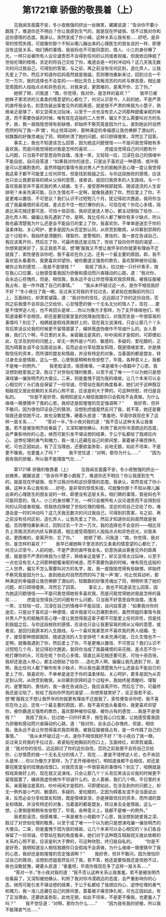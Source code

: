 # 　　第1721章 骄傲的敬畏着（上）
　　见我闻言面露不安，冬小夜勉强的挤出一丝微笑，娓娓说道：“告诉你不要小觑我了，难道你还不明白？你让我感到生气的，就是现在怀疑我、信不过我对你和这份感情的态度。我承认，突然变成了你小姨，这种关系让我有些……好吧，是非常的惊慌失措，可就像你那个不知从哪儿蹦出来的心理医生的朋友说的一样，即便没有这层关系，咱们俩的事情，我爸妈也不可能同意的，情人、小三的身份曝了光，一样只会被所有人议论谴责而不会得到任何的认同或者祝福，但我依旧挣脱了世俗伦理的桎梏，坚定的将自己交给了你，难道会是一时的冲动吗？这几天我无数次的问过我自己，可得到的答案，与之前、再之前没有任何区别，造化弄人，让我先爱上了你，然后才知道你后妈竟然就是我姐，否则哪怕重新来过，回到过去一千次一万次，我的选择也不会变的——相比背负上背叛流苏的内疚与罪恶感，相比接受周围的人指指点点和异色目光，对我来说，更困难的，是离开你、忘了你。”
　　她顿了顿，问我道：“南，你觉得，我对你，是怎样的喜欢？”
　　我早已被她眸子里浓浓的又柔柔的情意望的心都化了，何况认识至今，人前的她，不是严肃的直呼我全名，刻意伪装出客套见外的距离感，就是很不严肃的唤我为小楚子，熟络亲近是够了，却又显得太过玩味，以至于一点也没有恋人之间那种甜蜜亲昵的味道，而不需要伪装的时候，唯有现在这般的二人世界，偏又不怎么需要叫对方的名字，故，我一直隐隐觉得有些缺憾，却始终不察究竟是因为什么，直到她此时自然而然的叫了我一声‘南’，何止悦耳动听，那种满足的幸福感让我仿佛醉了酒似的，轻飘飘的好像灵魂出了窍，明明听清了她的问题，却只顾得傻笑，浑然忘了回答。
　　事实上，我也不知道该怎么回答，因为她这问题很怪——不是问我觉得她有多喜欢我，而是问我觉得她对我是怎样的喜欢……
　　虎姐没觉得自己的问题有什么问题，只当我不好意思自吹自擂，浅浅一笑，又轻轻一叹，沉浸在自己的情绪中不能自拔，自问自答道：“如果我对你的迷恋，只是出于喜欢这一种感情，或许我是可以忍痛割舍的，虽然师姐的事情令我对男人产生的抵触厌恶心理一度让我觉得我这辈子都不可能爱上任何异性，但是找到我姐之后，与你这段挫败的感情，应该也只会让我更容易的顺从父母的意愿，或者说，是回归我原本的人生路线，与一个喜欢我甚至并不喜欢我的男人结婚、生子，接受那种按部就班、随波逐流的人生安排吧？未来充满可能，日久生情也不一定啊，就像我遇到了你，然后爱上了你，不是更难以置信、不可思议？我们认识不过短短几个月，犹记得初次邂逅，我将你当成了我最痛恨的采花贼，差点忍不住一枪打爆你的头，可现在呢？你花心多情，简直比采花贼还要可恶、可怕十倍百倍，我却还是连人带心，都主动倒贴了给你……造化弄人啊，偏偏让我先遇到了你，是啊，我比任何人都了解你有多少缺点，所以我也最清楚我为什么还是会不能自已的爱上了你，我喜欢你，不单单是迷恋于你的温柔体贴、关心呵护，更多是因为从否定到认同，从欣赏到敬佩，从仰慕到崇拜的这个过程中，我始终是清醒的、理智的，是警惕的、畏怯的，我一直在告诫自己，我应该离开你，然后忘了你，可最终我还是沦陷了，败给了投向你怀抱的渴望……你想笑就笑好了，反正我若不说，想‘睡’服我又不想让我怀孕的你就更有理由不迁就我了，索性便告诉你吧，我不喜欢在你上边，还有一个最主要的原因，即，我不喜欢低头看着你，我更喜欢仰望你，被你霸道又强势的欺负，喜欢那种被你征服、被你占有的感觉……我是不是很贱？”
　　我摇了摇头，拉过她一只纤纤素手，按在我心口位置，让她感受着我因为骄傲和感动而兴奋躁动的心跳，道：“我对你，会永远心存愧疚，但是，相信我，我永远不会让你觉得喜欢我崇拜我，被我征服被我占有，是一件作践了自己的事情。”
　　“我从未怀疑过这一点，是你不相信我好不好？”冬小夜白了我一眼，反过来又将我的手拉过去，紧紧贴在她胸前的伤口上，玉面绯红，却肃若凝霜，道：“我对你的信任，远远超过了你的这份自信，否则之前我便不会将自己交给你，心甘情愿的做一个无名无分的情人了，现在……更是不惜悖逆人伦，也不肯回头是岸……你以为像方才那样，为了支开缘缘他们，明知道谁都不会相信，却还是要冠冕堂皇的找理由找借口，对我而言是一件很容易的事情吗？别忘了，咱俩就是假戏真做好上的，现在我又说演戏，只会让那几个丫头背后笑话议论我的时候更不留情面罢了，编排我虚伪做作不坦诚什么的。女人善嫉，我们几个啊，平日里的关系，亲密融洽是真的，吵吵闹闹才是假的，可即便如此，在涉及到你的问题上，却无一例外是小气的、敏感的、多疑的、爱吃醋的，正因为碍着友谊不会当面说出来，反而必会分享给盟友知晓，既是情绪宣泄，亦是换取信任的资本，而所谓的盟友和情敌，并没有特定的对象，当着面的都是盟友，转过身去全是情敌，这么一想，心里倒是稍稍有些安慰了，毕竟，各种意义上，我都不是唯一的例外。”
　　我老脸滚烫，倍感难堪，一来是被冬小夜戳中了心思，我没想到她爱我之深，胜过了对世俗伦理的敬畏，以至于成了唯一一个以为她只是想演戏骗一骗张明杰的大傻瓜，二来，则是羞愧于因为我的缘故，让几个本来可以全心相交的丫头们各自保留了一份坦诚，尽管站在我的角度看来，她们对于这种既互相敌视又彼此依赖的关系的心照不宣，应该是利大于弊的，可这种欣慰，终归是自私的。
　　“你是不是好奇，我明知道没人相信我跟你只会假戏不会真做，为什么缘缘一猜便猜中了我的心思，我却还是假惺惺的否定强调啊？”
　　我好奇，但并不敢问，因为很怕印证自己的猜测，没想到虎姐竟然反问了我，若不答，她还是要恼我还是信她不过，故也没敢犹豫，硬着头皮道：“害羞吧，毕竟你我现在多了这样一层关系……”
　　“答对一半，”冬小夜对我的道：“我不否认这种关系让我害羞，若不是被张明杰给看扁了，又深知被他确认、利用了我对你冷漠疏远的态度，会严重影响你的心态，继而可能引发不堪设想的结果，于公于私都给了我顺应内心、逆悖伦理的勇气和魄力，我一准儿还藏在自己的房间里，蒙着被子痛苦挣扎呢，可也正因如此，有了正当理由，还要欲盖弥彰，此地无银，如此不坦率，不是更不像我，也更羞人了吗？”
　　我不觉怔道：“对啊，那你为什么……”
　　“因为我有我的骄傲，所以我不能理直气壮……”

　　第1721章 骄傲的敬畏着（上）
　　见我闻言面露不安，冬小夜勉强的挤出一丝微笑，娓娓说道：“告诉你不要小觑我了，难道你还不明白？你让我感到生气的，就是现在怀疑我、信不过我对你和这份感情的态度。我承认，突然变成了你小姨，这种关系让我有些……好吧，是非常的惊慌失措，可就像你那个不知从哪儿蹦出来的心理医生的朋友说的一样，即便没有这层关系，咱们俩的事情，我爸妈也不可能同意的，情人、小三的身份曝了光，一样只会被所有人议论谴责而不会得到任何的认同或者祝福，但我依旧挣脱了世俗伦理的桎梏，坚定的将自己交给了你，难道会是一时的冲动吗？这几天我无数次的问过我自己，可得到的答案，与之前、再之前没有任何区别，造化弄人，让我先爱上了你，然后才知道你后妈竟然就是我姐，否则哪怕重新来过，回到过去一千次一万次，我的选择也不会变的——相比背负上背叛流苏的内疚与罪恶感，相比接受周围的人指指点点和异色目光，对我来说，更困难的，是离开你、忘了你。”
　　她顿了顿，问我道：“南，你觉得，我对你，是怎样的喜欢？”
　　我早已被她眸子里浓浓的又柔柔的情意望的心都化了，何况认识至今，人前的她，不是严肃的直呼我全名，刻意伪装出客套见外的距离感，就是很不严肃的唤我为小楚子，熟络亲近是够了，却又显得太过玩味，以至于一点也没有恋人之间那种甜蜜亲昵的味道，而不需要伪装的时候，唯有现在这般的二人世界，偏又不怎么需要叫对方的名字，故，我一直隐隐觉得有些缺憾，却始终不察究竟是因为什么，直到她此时自然而然的叫了我一声‘南’，何止悦耳动听，那种满足的幸福感让我仿佛醉了酒似的，轻飘飘的好像灵魂出了窍，明明听清了她的问题，却只顾得傻笑，浑然忘了回答。
　　事实上，我也不知道该怎么回答，因为她这问题很怪——不是问我觉得她有多喜欢我，而是问我觉得她对我是怎样的喜欢……
　　虎姐没觉得自己的问题有什么问题，只当我不好意思自吹自擂，浅浅一笑，又轻轻一叹，沉浸在自己的情绪中不能自拔，自问自答道：“如果我对你的迷恋，只是出于喜欢这一种感情，或许我是可以忍痛割舍的，虽然师姐的事情令我对男人产生的抵触厌恶心理一度让我觉得我这辈子都不可能爱上任何异性，但是找到我姐之后，与你这段挫败的感情，应该也只会让我更容易的顺从父母的意愿，或者说，是回归我原本的人生路线，与一个喜欢我甚至并不喜欢我的男人结婚、生子，接受那种按部就班、随波逐流的人生安排吧？未来充满可能，日久生情也不一定啊，就像我遇到了你，然后爱上了你，不是更难以置信、不可思议？我们认识不过短短几个月，犹记得初次邂逅，我将你当成了我最痛恨的采花贼，差点忍不住一枪打爆你的头，可现在呢？你花心多情，简直比采花贼还要可恶、可怕十倍百倍，我却还是连人带心，都主动倒贴了给你……造化弄人啊，偏偏让我先遇到了你，是啊，我比任何人都了解你有多少缺点，所以我也最清楚我为什么还是会不能自已的爱上了你，我喜欢你，不单单是迷恋于你的温柔体贴、关心呵护，更多是因为从否定到认同，从欣赏到敬佩，从仰慕到崇拜的这个过程中，我始终是清醒的、理智的，是警惕的、畏怯的，我一直在告诫自己，我应该离开你，然后忘了你，可最终我还是沦陷了，败给了投向你怀抱的渴望……你想笑就笑好了，反正我若不说，想‘睡’服我又不想让我怀孕的你就更有理由不迁就我了，索性便告诉你吧，我不喜欢在你上边，还有一个最主要的原因，即，我不喜欢低头看着你，我更喜欢仰望你，被你霸道又强势的欺负，喜欢那种被你征服、被你占有的感觉……我是不是很贱？”
　　我摇了摇头，拉过她一只纤纤素手，按在我心口位置，让她感受着我因为骄傲和感动而兴奋躁动的心跳，道：“我对你，会永远心存愧疚，但是，相信我，我永远不会让你觉得喜欢我崇拜我，被我征服被我占有，是一件作践了自己的事情。”
　　“我从未怀疑过这一点，是你不相信我好不好？”冬小夜白了我一眼，反过来又将我的手拉过去，紧紧贴在她胸前的伤口上，玉面绯红，却肃若凝霜，道：“我对你的信任，远远超过了你的这份自信，否则之前我便不会将自己交给你，心甘情愿的做一个无名无分的情人了，现在……更是不惜悖逆人伦，也不肯回头是岸……你以为像方才那样，为了支开缘缘他们，明知道谁都不会相信，却还是要冠冕堂皇的找理由找借口，对我而言是一件很容易的事情吗？别忘了，咱俩就是假戏真做好上的，现在我又说演戏，只会让那几个丫头背后笑话议论我的时候更不留情面罢了，编排我虚伪做作不坦诚什么的。女人善嫉，我们几个啊，平日里的关系，亲密融洽是真的，吵吵闹闹才是假的，可即便如此，在涉及到你的问题上，却无一例外是小气的、敏感的、多疑的、爱吃醋的，正因为碍着友谊不会当面说出来，反而必会分享给盟友知晓，既是情绪宣泄，亦是换取信任的资本，而所谓的盟友和情敌，并没有特定的对象，当着面的都是盟友，转过身去全是情敌，这么一想，心里倒是稍稍有些安慰了，毕竟，各种意义上，我都不是唯一的例外。”
　　我老脸滚烫，倍感难堪，一来是被冬小夜戳中了心思，我没想到她爱我之深，胜过了对世俗伦理的敬畏，以至于成了唯一一个以为她只是想演戏骗一骗张明杰的大傻瓜，二来，则是羞愧于因为我的缘故，让几个本来可以全心相交的丫头们各自保留了一份坦诚，尽管站在我的角度看来，她们对于这种既互相敌视又彼此依赖的关系的心照不宣，应该是利大于弊的，可这种欣慰，终归是自私的。
　　“你是不是好奇，我明知道没人相信我跟你只会假戏不会真做，为什么缘缘一猜便猜中了我的心思，我却还是假惺惺的否定强调啊？”
　　我好奇，但并不敢问，因为很怕印证自己的猜测，没想到虎姐竟然反问了我，若不答，她还是要恼我还是信她不过，故也没敢犹豫，硬着头皮道：“害羞吧，毕竟你我现在多了这样一层关系……”
　　“答对一半，”冬小夜对我的道：“我不否认这种关系让我害羞，若不是被张明杰给看扁了，又深知被他确认、利用了我对你冷漠疏远的态度，会严重影响你的心态，继而可能引发不堪设想的结果，于公于私都给了我顺应内心、逆悖伦理的勇气和魄力，我一准儿还藏在自己的房间里，蒙着被子痛苦挣扎呢，可也正因如此，有了正当理由，还要欲盖弥彰，此地无银，如此不坦率，不是更不像我，也更羞人了吗？”
　　我不觉怔道：“对啊，那你为什么……”
　　“因为我有我的骄傲，所以我不能理直气壮……”
